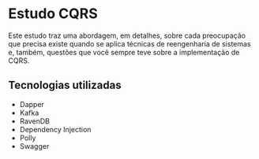 # Estudo CQRS

Este estudo traz uma abordagem, em detalhes, sobre cada preocupação que precisa existe quando se aplica técnicas de reengenharia de sistemas e, também, questões que você sempre teve sobre a implementação de CQRS.

## Tecnologias utilizadas

* Dapper
* Kafka
* RavenDB
* Dependency Injection
* Polly
* Swagger
